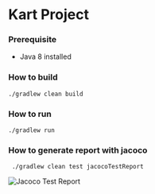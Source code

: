 # Kart Project

### Prerequisite
 * Java 8 installed

### How to build
``` ./gradlew clean build ```

### How to run
``` ./gradlew run ```

### How to generate report with jacoco
``` ./gradlew clean test jacocoTestReport```

![Jacoco Test Report](jacoco-report.png)
